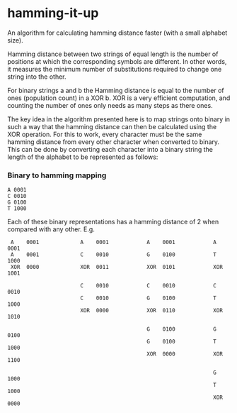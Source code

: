 # hamming-it-up

An algorithm for calculating hamming distance faster (with a small alphabet size).

 Hamming distance between two strings of equal length is the number of positions at which the corresponding symbols are 
 different. In other words, it measures the minimum number of substitutions required to change one string into the 
 other.
 
 For binary strings a and b the Hamming distance is equal to the number of ones (population count) in a XOR b.
 XOR is a very efficient computation, and counting the number of ones only needs as many steps as there ones. 
 
 The key idea in the algorithm presented here is to map strings onto binary in such a way that the hamming distance
 can then be calculated using the XOR operation. For this to work, every character must be the same hamming distance
 from every other character when converted to binary. This can be done by converting each character into a binary string 
 the length of the alphabet to be represented as follows:
 
 ### Binary to hamming mapping
 ```
 A 0001
 C 0010
 G 0100
 T 1000
```
 
 Each of these binary representations has a hamming distance of 2 when compared with any other. E.g.
 
```
 A    0001             A    0001            A    0001            A    0001
 A    0001             C    0010            G    0100            T    1000
 XOR  0000             XOR  0011            XOR  0101            XOR  1001 

                       C    0010            C    0010            C    0010
                       C    0010            G    0100            T    1000
                       XOR  0000            XOR  0110            XOR  1010

                                            G    0100            G    0100
                                            G    0100            T    1000
                                            XOR  0000            XOR  1100

                                                                 G    1000
                                                                 T    1000
                                                                 XOR  0000

 

 ```
 